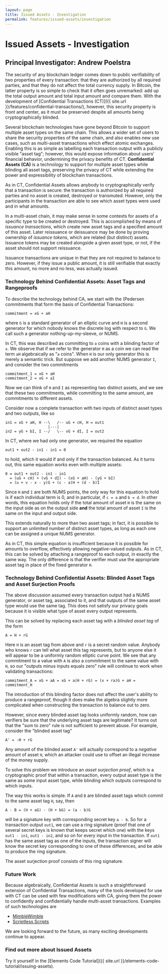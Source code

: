 ```yaml
---
layout: page
title: Issued Assets - Investigation
permalink: features/issued-assets/investigation
---
```


#  Issued Assets - Investigation

## Principal Investigator: Andrew Poelstra

The security of any blockchain ledger comes down to public verifiability of
two properties of every transaction: that they are authorized by all required
parties, and that they do not affect the total currency supply. In Bitcoin,
the latter property is so simple to check that it often goes unremarked: add
up the total output amount and total input amount and compare them. With the
development of [Confidential Transactions (CT)]({{ site.url }}/features/confidential-transactions/),
however, this security property is front and center, as it must be preserved
despite all amounts being cryptographically blinded.

Several blockchain technologies have gone beyond Bitcoin to support multiple
asset types on the same chain. This allows a wider set of users to share the
security properties of the same chain, and also enables new use cases, such
as multi-asset transactions which effect atomic exchanges. Enabling this is
as simple as labelling each transaction output with a publicly visible "asset
tag"; however, this would expose information about users' financial behavior,
undermining the privacy benefits of CT. **Confidential Assets (CA)** is a
technology to support for multiple asset types while blinding all asset tags,
preserving the privacy of CT while extending the power and expressibility of
blockchain transactions.

As in CT, Confidential Assets allows anybody to cryptographically verify that
a transaction is secure: the transaction is authorized by all required parties
and no asset is created, destroyed or transmuted. However, only the
participants in the transaction are able to see which asset types were used
and in what amounts.

In a multi-asset chain, it may make sense in some contexts for assets of a
specific type to be created or destroyed. This is accomplished by means of
*issuance transactions*, which create new asset tags and a specified amount
of this asset. Later reissuance or deissuance may be done by proving ownership
of *issuance tokens*, which are related (but distinct) assets. Issuance tokens
may be created alongside a given asset type, or not, if the asset should not
support reissuance.

Issuance transactions are unique in that they are not required to balance to
zero. However, if they issue a public amount, it is still verifiable that
exactly this amount, no more and no less, was actually issued.

### Technology Behind Confidential Assets: Asset Tags and Rangeproofs

To describe the technology behind CA, we start with the (Pedersen commitments
that form the basis of Confidential Transactions:
```
commitment = xG + aH
```
where `G` is a standard generator of an elliptic curve and `H` is a second
generator for which nobody knows the discrete log with respect to `G`. We call
such a generator nothing-up-my-sleeve, or NUMS.

In CT, this was described as committing to `a` coins with a blinding factor of
`x`. We observe that if we refer to the generator `H` as a coin we can read the
term `aH` algebraically as "`a` coins". When `H` is our only generator this is
merely a semantic trick. But suppose we add another NUMS generator `I`, and
consider the two commitments
```
commitment_1 = xG + aH
commitment_2 = xG + aI
```
Now we can think of `H` and `I` as representing two distinct assets, and we see
that these two commitments, while committing to the same amount, are commitments
to different assets.

Consider now a complete transaction with two inputs of distinct asset types
and two outputs, like so

```
in1 = xG + aH, H --\   /-- uG + cH, H = out1
                   |---|
in2 = yG + bI, I --/   \-- vG + dI, I = out2
```
In CT, where we had only one generator, we required the equation
```
out1 + out2 - in1 - in1 = 0
```
to hold, which it would if and only if the transaction balanced. As it turns
out, this same equation works even with multiple assets:
```
0 = out1 + out2 - in1 - in1
  = (uG + cH) + (vG + dI) - (xG + aH) - (yG + bI)
  = (u + v - x - y)G + (c - a)H + (d - b)I
```
Since `H` and `I` are both NUMS points, the only way for this equation to hold
is if each individual term is 0, and in particular, if `c = a` and `b = d`. In
other words, this equation holds only if the total amount of asset `H` is the
same on the input side as on the output side **and** the total amount of asset
`I` is the same on the input and output side.

This extends naturally to more than two asset tags; in fact, it is possible to
support an unlimited number of distinct asset types, as long as each one can
be assigned a unique NUMS generator.

As in CT, this simple equation is insufficient because it is possible for amounts
to overflow, effectively allowing negative-valued outputs. As in CT, this can be
solved by attaching a rangeproof to each output, in exactly the same way. The only
difference is that the verifier must use the appropriate asset tag in place of
the fixed generator `H`.

### Technology Behind Confidential Assets: Blinded Asset Tags and Asset Surjection Proofs

The above discussion assumed every transaction output had a NUMS generator, or
asset tag, associated to it, and that outputs of the same asset type would use
the same tag. This does not satisfy our privacy goals because it is visible
what type of asset every output represents.

This can be solved by replacing each asset tag with a _blinded asset tag_ of
the form
```
A = H + rG
```
Here `H` is an asset tag from above and `r` is a secret random value. Anybody
who knows `r` can tell what asset this tag represents, but to anyone else it
will appear to be a uniformly random elliptic curve point. We see that any
commitment to a value with `A` is also a commitment to the same value with
`H`, so our "outputs minus inputs equals zero" rule will continue to work
when validating transactions:
```
commitment_A = xG + aA = xG + a(H + rG) = (x + ra)G + aH = commitment_H
```
The introduction of this blinding factor does not affect the user's ability
to produce a rangeproof, though it does make the algebra slightly more
complicated when constructing the transaction to balance out to zero.

However, since every blinded asset tag looks uniformly random, how can
verifiers be sure that the underlying asset tags are legitimate? It turns
out that the "sum to zero" rule is not sufficient to prevent abuse. For
example, consider the "blinded asset tag"
```
A' = -H + rG
```
Any amount of the blinded asset `A'` will actually correspond to a _negative_
amount of asset `H`, which an attacker could use to offset an illegal
increase of the money supply.

To solve this problem we introduce an _asset surjection proof_, which is a
cryptographic proof that within a transaction, every output asset type is
the same as some input asset type, while blinding which outputs correspond
to which inputs.

The way this works is simple. If `A` and `B` are blinded asset tags which
commit to the same asset tag `H`, say, then
```
A - B = (H + aG) - (H + bG) = (a - b)G
```
will be a signature key with corresponding secret key `a - b`. So for a
transaction output `out1`, we can use a ring signature (proof that one of
several secret keys is known that keeps secret which one) with the keys
`out1 - in1`, `out1 - in2`, and so on for every input in the transaction.
If `out1` has the same asset tag as one of the inputs, the transaction
signer will know the secret key corresponding to one of these differences,
and be able to produce the ring signature.

The asset surjection proof consists of this ring signature.

### Future Work

Because algebraically, Confidential Assets is such a straightforward
extension of Confidential Transactions, many of the tools developed for
use with CT can be used with few modifications with CA, giving them the
power to confidently and confidentially handle multi-asset transactions.
Examples of such technologies are 

- [MimbleWimble](http://diyhpl.us/~bryan/papers2/bitcoin/mimblewimble.txt)
- [Scriptless Scripts](https://download.wpsoftware.net/bitcoin/wizardry/mw-slides/2017-03-mit-bitcoin-expo/slides.pdf)

We are looking forward to the future, as many exciting developments
continue to appear.


### Find out more about Issued Assets

Try it yourself in the [Elements Code Tutorial]({{ site.url }}/elements-code-tutorial/issuing-assets).
